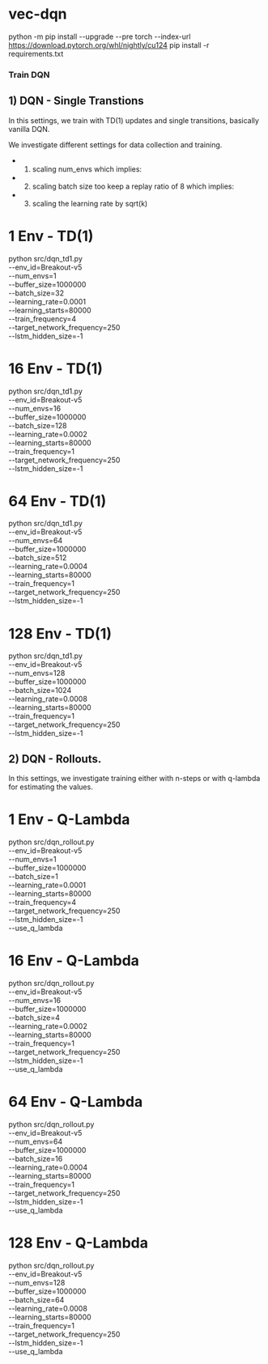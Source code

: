 # vec-dqn

python -m pip install --upgrade --pre torch --index-url https://download.pytorch.org/whl/nightly/cu124
pip install -r requirements.txt


### Train DQN

## 1) **DQN - Single Transtions**

In this settings, we train with TD(1) updates and single transitions, basically vanilla DQN.

We investigate different settings for data collection and training. 
- 1) scaling num_envs which implies:
- 2) scaling batch size too keep a replay ratio of 8 which implies:
- 3) scaling the learning rate by sqrt(k)

# 1 Env - TD(1)
python src/dqn_td1.py \
--env_id=Breakout-v5 \
--num_envs=1 \
--buffer_size=1000000 \
--batch_size=32 \
--learning_rate=0.0001 \
--learning_starts=80000 \
--train_frequency=4 \
--target_network_frequency=250 \
--lstm_hidden_size=-1

# 16 Env - TD(1)
python src/dqn_td1.py \
--env_id=Breakout-v5 \
--num_envs=16 \
--buffer_size=1000000 \
--batch_size=128 \
--learning_rate=0.0002 \
--learning_starts=80000 \
--train_frequency=1 \
--target_network_frequency=250 \
--lstm_hidden_size=-1

# 64 Env - TD(1)
python src/dqn_td1.py \
--env_id=Breakout-v5 \
--num_envs=64 \
--buffer_size=1000000 \
--batch_size=512 \
--learning_rate=0.0004 \
--learning_starts=80000 \
--train_frequency=1 \
--target_network_frequency=250 \
--lstm_hidden_size=-1

# 128 Env - TD(1)
python src/dqn_td1.py \
--env_id=Breakout-v5 \
--num_envs=128 \
--buffer_size=1000000 \
--batch_size=1024 \
--learning_rate=0.0008 \
--learning_starts=80000 \
--train_frequency=1 \
--target_network_frequency=250 \
--lstm_hidden_size=-1

## 2) **DQN - Rollouts**.

In this settings, we investigate training either with n-steps or with q-lambda for estimating the values.


# 1 Env - Q-Lambda
python src/dqn_rollout.py \
--env_id=Breakout-v5 \
--num_envs=1 \
--buffer_size=1000000 \
--batch_size=1 \
--learning_rate=0.0001 \
--learning_starts=80000 \
--train_frequency=4 \
--target_network_frequency=250 \
--lstm_hidden_size=-1 \
--use_q_lambda

# 16 Env - Q-Lambda
python src/dqn_rollout.py \
--env_id=Breakout-v5 \
--num_envs=16 \
--buffer_size=1000000 \
--batch_size=4 \
--learning_rate=0.0002 \
--learning_starts=80000 \
--train_frequency=1 \
--target_network_frequency=250 \
--lstm_hidden_size=-1 \
--use_q_lambda

# 64 Env - Q-Lambda
python src/dqn_rollout.py \
--env_id=Breakout-v5 \
--num_envs=64 \
--buffer_size=1000000 \
--batch_size=16 \
--learning_rate=0.0004 \
--learning_starts=80000 \
--train_frequency=1 \
--target_network_frequency=250 \
--lstm_hidden_size=-1 \
--use_q_lambda

# 128 Env - Q-Lambda
python src/dqn_rollout.py \
--env_id=Breakout-v5 \
--num_envs=128 \
--buffer_size=1000000 \
--batch_size=64 \
--learning_rate=0.0008 \
--learning_starts=80000 \
--train_frequency=1 \
--target_network_frequency=250 \
--lstm_hidden_size=-1 \
--use_q_lambda